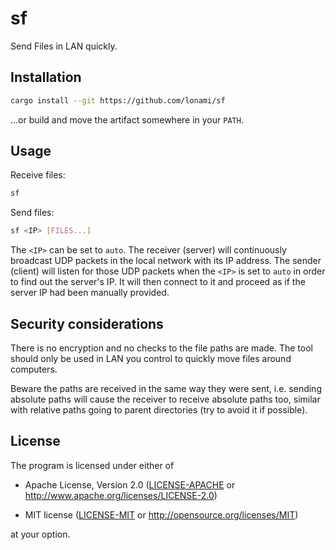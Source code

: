 # sf

Send Files in LAN quickly.

## Installation

```sh
cargo install --git https://github.com/lonami/sf
```

…or build and move the artifact somewhere in your `PATH`.

## Usage

Receive files:

```sh
sf
```

Send files:

```sh
sf <IP> [FILES...]
```

The `<IP>` can be set to `auto`.
The receiver (server) will continuously broadcast UDP packets in the local network with its IP address.
The sender (client) will listen for those UDP packets when the `<IP>` is set to `auto` in order to find out the server's IP.
It will then connect to it and proceed as if the server IP had been manually provided.

## Security considerations

There is no encryption and no checks to the file paths are made. The tool should only be used in LAN you control to quickly move files around computers.

Beware the paths are received in the same way they were sent, i.e. sending absolute paths will cause the receiver to receive absolute paths too, similar with relative paths going to parent directories (try to avoid it if possible).

## License

The program is licensed under either of

* Apache License, Version 2.0 ([LICENSE-APACHE] or
  http://www.apache.org/licenses/LICENSE-2.0)

* MIT license ([LICENSE-MIT] or http://opensource.org/licenses/MIT)

at your option.

[LICENSE-APACHE]: https://github.com/Lonami/sf/blob/master/LICENSE-APACHE
[LICENSE-MIT]: https://github.com/Lonami/sf/blob/master/LICENSE-MIT
